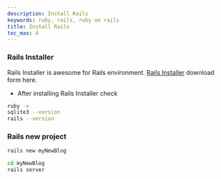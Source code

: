 ```yaml
---
description: Install Rails
keywords: ruby, rails, ruby on rails
title: Install Rails
toc_max: 4
---
```


### Rails Installer

Rails Installer is awesome for Rails environment. [Rails Installer](http://railsinstaller.org/en) download form here.

* After installing Rails Installer check

```bash
ruby -v
sqlite3 --version
rails --version
```

### Rails new project

```bash
rails new myNewBlog

cd myNewBlog
rails server
```
